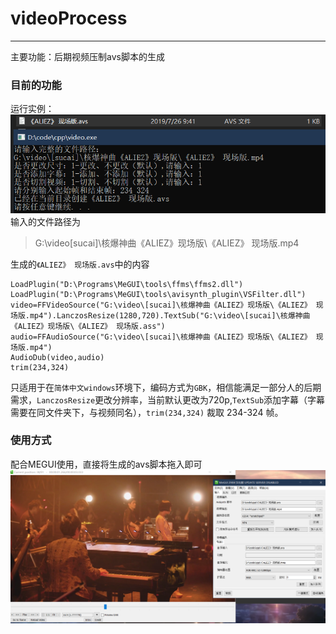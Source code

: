 # videoProcess
---
主要功能：后期视频压制avs脚本的生成
### 目前的功能
运行实例：
![运行结果](./Pic/Res.png)
输入的文件路径为 
> G:\video\[sucai]\核爆神曲《ALIEZ》现场版\《ALIEZ》 现场版.mp4

生成的`《ALIEZ》 现场版.avs`中的内容
```
LoadPlugin("D:\Programs\MeGUI\tools\ffms\ffms2.dll")
LoadPlugin("D:\Programs\MeGUI\tools\avisynth_plugin\VSFilter.dll")
video=FFVideoSource("G:\video\[sucai]\核爆神曲《ALIEZ》现场版\《ALIEZ》 现场版.mp4").LanczosResize(1280,720).TextSub("G:\video\[sucai]\核爆神曲《ALIEZ》现场版\《ALIEZ》 现场版.ass")
audio=FFAudioSource("G:\video\[sucai]\核爆神曲《ALIEZ》现场版\《ALIEZ》 现场版.mp4")
AudioDub(video,audio)
trim(234,324)

```
只适用于在`简体中文windows`环境下，编码方式为`GBK`，相信能满足一部分人的后期需求，`LanczosResize`更改分辨率，当前默认更改为720p,`TextSub`添加字幕（字幕需要在同文件夹下，与视频同名），`trim(234,324)` 裁取 234-324 帧。

### 使用方式
配合MEGUI使用，直接将生成的avs脚本拖入即可
![使用脚本](./Pic/shiyong.png)